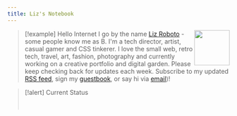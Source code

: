 ```yaml
---
title: Liz's Notebook
---
```

<link rel="me" href="https://social.lol/@binarydigit"/>
<link rel="me" href="mailto:liz@foobox.com">


> [!example] Hello Internet
> I go by the name <span class="h-card"><a href="http://liz.computer/" class="u-url u-uid"><img class="h-card" src="https://binarycdn.b-cdn.net/liz/smol-flopp.png" width="80" align="right"/>Liz Roboto</a></span> - some people know me as B. I'm a tech director, artist, casual gamer and CSS tinkerer. I love the small web, retro tech, travel, art, fashion, photography and currently working on a creative portfolio and digital garden. Please keep checking back for updates each week. Subscribe to my updated <a href="/index.xml">RSS feed</a>, sign my <a href="/guestbook/">guestbook</a>, or say hi via <a href="/about#contact/">email</a>)!
> <br>

> [!alert] Current Status
> <script src="https://status.cafe/current-status.js?name=lizbytes" defer></script>
> <div id="statuscafe"><div id="statuscafe-username"></div><div id="statuscafe-content"></div></div>
> <br>

